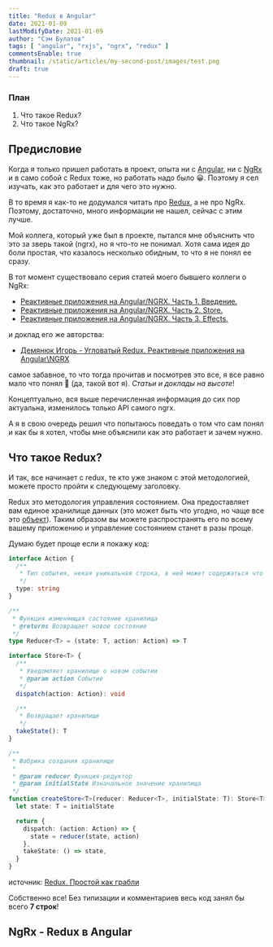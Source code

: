 ```yaml
---
title: "Redux в Angular"
date: 2021-01-09
lastModifyDate: 2021-01-09
author: "Сэм Булатов"
tags: [ "angular", "rxjs", "ngrx", "redux" ]
commentsEnable: true
thumbnail: /static/articles/my-second-post/images/test.png
draft: true
---
```


### План

1. Что такое Redux?
2. Что такое NgRx?

## Предисловие

Когда я только пришел работать в проект, опыта ни с [Angular](https://anuglar.io), ни с [NgRx](https://ngrx.io) и в само собой с Redux тоже, но работать надо было 😀. Поэтому я сел изучать, как это работает и для чего это нужно.

В то время я как-то не додумался читать про [Redux](https://redux.js.org), а не про NgRx. Поэтому, достаточно, много информации не нашел, сейчас с этим лучше.

Мой коллега, который уже был в проекте, пытался мне объяснить что это за зверь такой (ngrx), но я что-то не понимал. Хотя сама идея до боли простая, что казалось несколько обидным, то что я не понял ее сразу.

В тот момент существовало серия статей моего бывшего коллеги о NgRx:

- [Реактивные приложения на Angular/NGRX. Часть 1. Введение.](https://medium.com/@demyanyuk/%D1%80%D0%B5%D0%B0%D0%BA%D1%82%D0%B8%D0%B2%D0%BD%D1%8B%D0%B5-%D0%BF%D1%80%D0%B8%D0%BB%D0%BE%D0%B6%D0%B5%D0%BD%D0%B8%D1%8F-%D0%BD%D0%B0-angular-ngrx-%D1%87%D0%B0%D1%81%D1%82%D1%8C-1-cb7b4f2852dc)
- [Реактивные приложения на Angular/NGRX. Часть 2. Store.](https://medium.com/@independbear/%D1%80%D0%B5%D0%B0%D0%BA%D1%82%D0%B8%D0%B2%D0%BD%D1%8B%D0%B5-%D0%BF%D1%80%D0%B8%D0%BB%D0%BE%D0%B6%D0%B5%D0%BD%D0%B8%D1%8F-%D0%BD%D0%B0-angular-ngrx-%D1%87%D0%B0%D1%81%D1%82%D1%8C-2-1412bc9adf17)
- [Реактивные приложения на Angular/NGRX. Часть 3. Effects.](https://medium.com/@independbear/%D1%80%D0%B5%D0%B0%D0%BA%D1%82%D0%B8%D0%B2%D0%BD%D1%8B%D0%B5-%D0%BF%D1%80%D0%B8%D0%BB%D0%BE%D0%B6%D0%B5%D0%BD%D0%B8%D1%8F-%D0%BD%D0%B0-angular-ngrx-%D1%87%D0%B0%D1%81%D1%82%D1%8C-3-effects-6f4b34dfa289)

и доклад его же авторства:

- [Демянюк Игорь - Угловатый Redux. Реактивные приложения на Angular\NGRX](https://youtu.be/cjc6o1b9Rac)

самое забавное, то что тогда прочитав и посмотрев это все, я все равно мало что понял 🙂 (да, такой вот я). _Статьи и доклады на высоте_!

Концептуально, вся выше перечисленная информация до сих пор актуальна, изменилось только API самого ngrx.

А я в свою очередь решил что попытаюсь поведать о том что сам понял и как бы я хотел, чтобы мне объяснили как это работает и зачем нужно.

## Что такое Redux?

И так, все начинает с redux, те кто уже знаком с этой методологией, можете просто пройти к следующему заголовку.

Redux это методология управления состоянием. Она предоставляет вам единое хранилище данных (это может быть что угодно, но чаще все это [объект](https://developer.mozilla.org/ru/docs/Web/JavaScript/Reference/Global_Objects/Object)). Таким образом вы можете распространять его по всему вашему приложению и управление состоянием станет в разы проще.

Думаю будет проще если я покажу код:

```typescript
interface Action {
  /**
   * Тип события, некая уникальная строка, в ней может содержаться что угодно
   */
  type: string
}

/**
 * Функция изменяющая состояние хранилища
 * @returns Возвращает новое состояние
 */
type Reducer<T> = (state: T, action: Action) => T

interface Store<T> {
  /**
   * Уведомляет хранилище о новом событии
   * @param action Событие
   */
  dispatch(action: Action): void

  /**
   * Возвращает хранилище
   */
  takeState(): T
}

/**
 * Фабрика создания хранилище
 *
 * @param reducer Функция-редуктор
 * @param initialState Изначальное значение хранилища
 */
function createStore<T>(reducer: Reducer<T>, initialState: T): Store<T> {
  let state: T = initialState

  return {
    dispatch: (action: Action) => {
      state = reducer(state, action)
    },
    takeState: () => state,
  }
}
```

источник: [Redux. Простой как грабли](https://habr.com/ru/post/439104/)

Собственно все! Без типизации и комментариев весь код занял бы всего __7 строк__!

## NgRx - Redux в Angular

